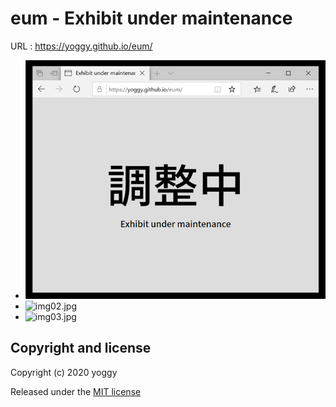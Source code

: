 # eum - Exhibit under maintenance

URL : https://yoggy.github.io/eum/

  - ![img01.png](img01.png)
  - ![img02.jpg](img02.jpg)
  - ![img03.jpg](img03.jpg)

## Copyright and license
Copyright (c) 2020 yoggy

Released under the [MIT license](LICENSE.txt)